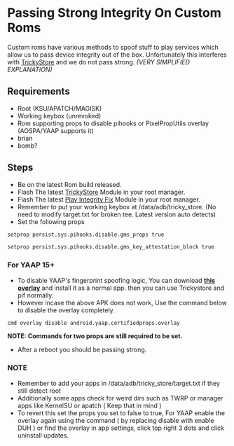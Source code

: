 # Passing Strong Integrity On Custom Roms
Custom roms have various methods to spoof stuff to play services which allow us to pass device integrity out of the box. Unfortunately this interferes with [TrickyStore](https://github.com/5ec1cff/TrickyStore) and we do not pass strong. _(VERY SIMPLIFIED EXPLANATION)_

## Requirements
- Root (KSU/APATCH/MAGISK)
- Working keybox (unrevoked)
- Rom supporting props to disable pihooks or PixelPropUtils overlay (AOSPA/YAAP supports it)
- brian
- bomb?

## Steps
- Be on the latest Rom build released.
- Flash The latest [TrickyStore](https://github.com/5ec1cff/TrickyStore) Module in your root manager.
- Flash The latest [Play Integrity Fix](https://github.com/chiteroman/PlayIntegrityFix) Module in your root manager.
- Remember to put your working keybox at /data/adb/tricky_store. (No need to modify target.txt for broken tee. Latest version auto detects)
- Set the following props

```sh
setprop persist.sys.pihooks.disable.gms_props true
```
```sh
setprop persist.sys.pihooks.disable.gms_key_attestation_block true
```
### For YAAP 15+
- To disable YAAP's fingerprint spoofing logic, You can download **[this overlay](https://raw.githubusercontent.com/ahnet-69/Releases/refs/heads/main/files/NoPropsOverlay.apk)** and install it as a normal app. then you can use Trickystore and pif normally.
- However incase the above APK does not work, Use the command below to disable the overlay completely.

```sh
cmd overlay disable android.yaap.certifiedprops.overlay
```
**NOTE: Commands for two props are still required to be set.**

- After a reboot you should be passing strong.

### NOTE
- Remember to add your apps in /data/adb/tricky_store/target.txt if they still detect root
- Additionally some apps check for weird dirs such as TWRP or manager apps like KernelSU or apatch ( Keep that in mind )
- To revert this set the props you set to false to true, For YAAP enable the overlay again using the command ( by replacing disable with enable DUH ) or find the overlay in app settings, click top right 3 dots and click uninstall updates.
